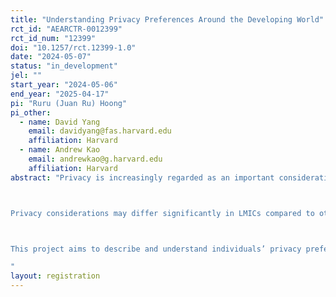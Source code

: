 ```yaml
---
title: "Understanding Privacy Preferences Around the Developing World"
rct_id: "AEARCTR-0012399"
rct_id_num: "12399"
doi: "10.1257/rct.12399-1.0"
date: "2024-05-07"
status: "in_development"
jel: ""
start_year: "2024-05-06"
end_year: "2025-04-17"
pi: "Ruru (Juan Ru) Hoong"
pi_other:
  - name: David Yang
    email: davidyang@fas.harvard.edu
    affiliation: Harvard
  - name: Andrew Kao
    email: andrewkao@g.harvard.edu
    affiliation: Harvard
abstract: "Privacy is increasingly regarded as an important consideration for consumer protection in digital financial services (DFS), with privacy preferences and attitudes governing many online choices and behaviors. However, these preferences remain one of the least understood topics in social science. This problem is even more pronounced in low- and middle-income countries (LMICs), since most work on privacy preferences is conducted in the US and Europe. 

Privacy considerations may differ significantly in LMICs compared to other rich countries for many reasons. If privacy is considered a luxury, then the significant income disparities between LMICs and richer nations could affect the perceived tradeoffs. Further, intrinsic privacy preferences may differ across countries due to different cultural contexts, political and historical reasons or demographics. The use of DFS in LMICs also differs from countries that digitized earlier. For example, many LMICs moved directly from cash to mobile payments, bypassing credit and debit cards, which could influence the formation of beliefs of privacy.

This project aims to describe and understand individuals’ privacy preferences and attitudes online — what do people prefer in terms of privacy protection and how do they consider trade-offs? How do they reason about privacy? What drives their privacy-related behaviors? And how does the structure of privacy preferences and attitudes differ across individuals within and across countries? 
"
layout: registration
---
```


